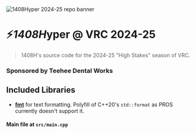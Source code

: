 ![1408Hyper 2024-25 repo banner](https://raw.githubusercontent.com/helloworld3200/1408Hyper-2024VRC-Code/main/readme-assets/banner1.png)

# ⚡***1408H***yper @ VRC 2024-25

> 1408H's source code for the 2024-25 "High Stakes" season of VRC.

### Sponsored by Teehee Dental Works

## Included Libraries
- [**fmt**](https://fmt.dev/11.0/) for text formatting. Polyfill of C++20's `std::format` as  PROS currently doesn't support it.

#### Main file at `src/main.cpp`
